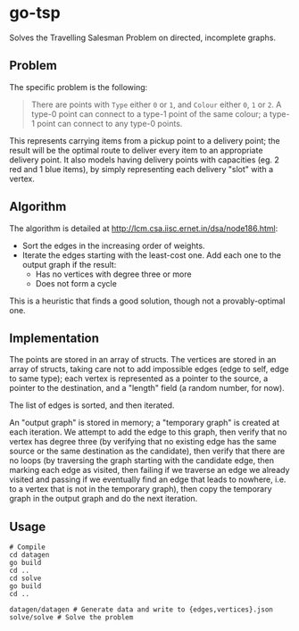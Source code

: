 go-tsp
======

Solves the Travelling Salesman Problem on directed, incomplete graphs.

## Problem

The specific problem is the following:

>There are points with `Type` either `0` or `1`, and `Colour` either `0`, `1` or `2`. A type-0 point can connect to a type-1 point of the same colour; a type-1 point can connect to any type-0 points.

This represents carrying items from a pickup point to a delivery point; the result will be the optimal route to deliver every item to an appropriate delivery point. It also models having delivery points with capacities (eg. 2 red and 1 blue items), by simply representing each delivery "slot" with a vertex.

## Algorithm

The algorithm is detailed at http://lcm.csa.iisc.ernet.in/dsa/node186.html:

* Sort the edges in the increasing order of weights.
* Iterate the edges starting with the least-cost one. Add each one to the output graph if the result:
  * Has no vertices with degree three or more
  * Does not form a cycle

This is a heuristic that finds a good solution, though not a provably-optimal one.

## Implementation

The points are stored in an array of structs. The vertices are stored in an array of structs, taking care not to add impossible edges (edge to self, edge to same type); each vertex is represented as a pointer to the source, a pointer to the destination, and a "length" field (a random number, for now).

The list of edges is sorted, and then iterated.

An "output graph" is stored in memory; a "temporary graph" is created at each iteration. We attempt to add the edge to this graph, then verify that no vertex has degree three (by verifying that no existing edge has the same source or the same destination as the candidate), then verify that there are no loops (by traversing the graph starting with the candidate edge, then marking each edge as visited, then failing if we traverse an edge we already visited and passing if we eventually find an edge that leads to nowhere, i.e. to a vertex that is not in the temporary graph), then copy the temporary graph in the output graph and do the next iteration.

## Usage

```
# Compile
cd datagen
go build
cd ..
cd solve
go build
cd ..

datagen/datagen # Generate data and write to {edges,vertices}.json
solve/solve # Solve the problem
```